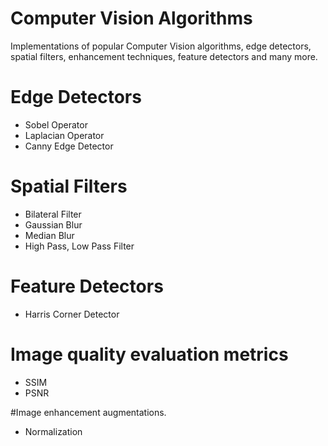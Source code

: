 # Computer Vision Algorithms
Implementations of popular Computer Vision algorithms, edge detectors, spatial filters, enhancement techniques, feature detectors and many more.

# Edge Detectors

- Sobel Operator
- Laplacian Operator
- Canny Edge Detector

# Spatial Filters

- Bilateral Filter
- Gaussian Blur
- Median Blur
- High Pass, Low Pass Filter

# Feature Detectors

- Harris Corner Detector

# Image quality evaluation metrics

- SSIM
- PSNR

#Image enhancement augmentations. 
- Normalization